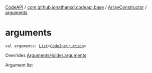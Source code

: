 [CodeAPI](../../index.md) / [com.github.jonathanxd.codeapi.base](../index.md) / [ArrayConstructor](index.md) / [arguments](.)

# arguments

`val arguments: `[`List`](https://kotlinlang.org/api/latest/jvm/stdlib/kotlin.collections/-list/index.html)`<`[`CodeInstruction`](../../com.github.jonathanxd.codeapi/-code-instruction.md)`>`

Overrides [ArgumentsHolder.arguments](../-arguments-holder/arguments.md)

Argument list

